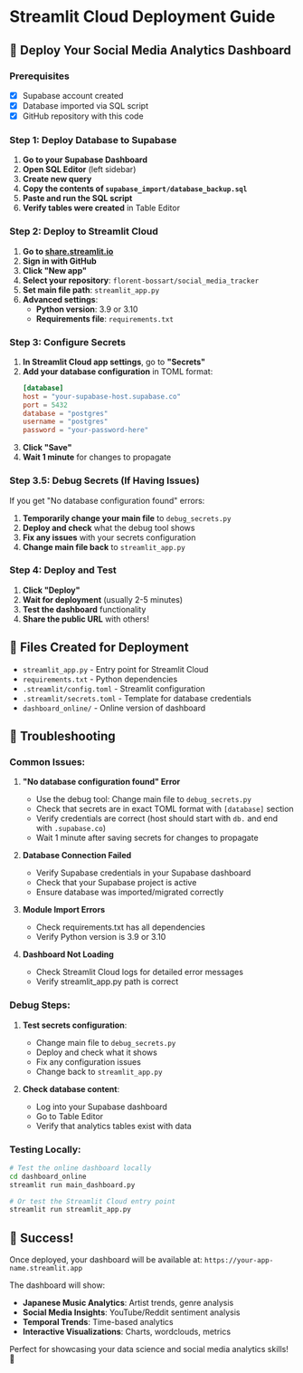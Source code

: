 # Streamlit Cloud Deployment Guide

## 🚀 Deploy Your Social Media Analytics Dashboard

### Prerequisites
- [x] Supabase account created
- [x] Database imported via SQL script
- [x] GitHub repository with this code

### Step 1: Deploy Database to Supabase

1. **Go to your Supabase Dashboard**
2. **Open SQL Editor** (left sidebar)
3. **Create new query**
4. **Copy the contents of `supabase_import/database_backup.sql`**
5. **Paste and run the SQL script**
6. **Verify tables were created** in Table Editor

### Step 2: Deploy to Streamlit Cloud

1. **Go to [share.streamlit.io](https://share.streamlit.io)**
2. **Sign in with GitHub**
3. **Click "New app"**
4. **Select your repository**: `florent-bossart/social_media_tracker`
5. **Set main file path**: `streamlit_app.py`
6. **Advanced settings**:
   - **Python version**: 3.9 or 3.10
   - **Requirements file**: `requirements.txt`

### Step 3: Configure Secrets

1. **In Streamlit Cloud app settings**, go to **"Secrets"**
2. **Add your database configuration** in TOML format:
   ```toml
   [database]
   host = "your-supabase-host.supabase.co"
   port = 5432
   database = "postgres"
   username = "postgres"
   password = "your-password-here"
   ```
3. **Click "Save"**
4. **Wait 1 minute** for changes to propagate

### Step 3.5: Debug Secrets (If Having Issues)

If you get "No database configuration found" errors:

1. **Temporarily change your main file** to `debug_secrets.py`
2. **Deploy and check** what the debug tool shows
3. **Fix any issues** with your secrets configuration
4. **Change main file back** to `streamlit_app.py`

### Step 4: Deploy and Test

1. **Click "Deploy"**
2. **Wait for deployment** (usually 2-5 minutes)
3. **Test the dashboard** functionality
4. **Share the public URL** with others!

## 📁 Files Created for Deployment

- `streamlit_app.py` - Entry point for Streamlit Cloud
- `requirements.txt` - Python dependencies
- `.streamlit/config.toml` - Streamlit configuration
- `.streamlit/secrets.toml` - Template for database credentials
- `dashboard_online/` - Online version of dashboard

## 🔧 Troubleshooting

### Common Issues:

1. **"No database configuration found" Error**
   - Use the debug tool: Change main file to `debug_secrets.py`
   - Check that secrets are in exact TOML format with `[database]` section
   - Verify credentials are correct (host should start with `db.` and end with `.supabase.co`)
   - Wait 1 minute after saving secrets for changes to propagate

2. **Database Connection Failed**
   - Verify Supabase credentials in your Supabase dashboard
   - Check that your Supabase project is active
   - Ensure database was imported/migrated correctly

3. **Module Import Errors**
   - Check requirements.txt has all dependencies
   - Verify Python version is 3.9 or 3.10

4. **Dashboard Not Loading**
   - Check Streamlit Cloud logs for detailed error messages
   - Verify streamlit_app.py path is correct

### Debug Steps:

1. **Test secrets configuration**:
   - Change main file to `debug_secrets.py`
   - Deploy and check what it shows
   - Fix any configuration issues
   - Change back to `streamlit_app.py`

2. **Check database content**:
   - Log into your Supabase dashboard
   - Go to Table Editor
   - Verify that analytics tables exist with data

### Testing Locally:

```bash
# Test the online dashboard locally
cd dashboard_online
streamlit run main_dashboard.py

# Or test the Streamlit Cloud entry point
streamlit run streamlit_app.py
```

## 🎉 Success!

Once deployed, your dashboard will be available at:
`https://your-app-name.streamlit.app`

The dashboard will show:
- **Japanese Music Analytics**: Artist trends, genre analysis
- **Social Media Insights**: YouTube/Reddit sentiment analysis
- **Temporal Trends**: Time-based analytics
- **Interactive Visualizations**: Charts, wordclouds, metrics

Perfect for showcasing your data science and social media analytics skills! 🚀
